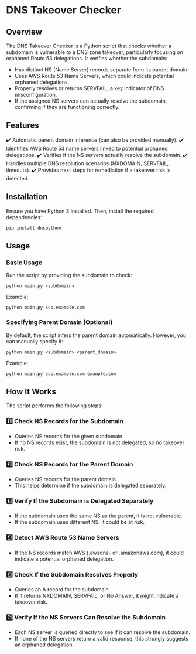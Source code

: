 # DNS Takeover Checker

## Overview

The DNS Takeover Checker is a Python script that checks whether a subdomain is vulnerable to a DNS zone takeover, particularly focusing on orphaned Route 53 delegations. It verifies whether the subdomain:

- Has distinct NS (Name Server) records separate from its parent domain.
- Uses AWS Route 53 Name Servers, which could indicate potential orphaned delegations.
- Properly resolves or returns SERVFAIL, a key indicator of DNS misconfiguration.
- If the assigned NS servers can actually resolve the subdomain, confirming if they are functioning correctly.

## Features

✔️ Automatic parent domain inference (can also be provided manually).
✔️ Identifies AWS Route 53 name servers linked to potential orphaned delegations.
✔️ Verifies if the NS servers actually resolve the subdomain.
✔️ Handles multiple DNS resolution scenarios (NXDOMAIN, SERVFAIL, timeouts).
✔️ Provides next steps for remediation if a takeover risk is detected.

## Installation

Ensure you have Python 3 installed. Then, install the required dependencies:

```
pip install dnspython
```

## Usage

### Basic Usage

Run the script by providing the subdomain to check:

```
python main.py <subdomain>
```

Example:

```
python main.py sub.example.com
```

### Specifying Parent Domain (Optional)

By default, the script infers the parent domain automatically. However, you can manually specify it:

```
python main.py <subdomain> <parent_domain>
```

Example:

```
python main.py sub.example.com example.com
```

## How It Works

The script performs the following steps:

### 1️⃣ Check NS Records for the Subdomain

- Queries NS records for the given subdomain.
- If no NS records exist, the subdomain is not delegated, so no takeover risk.

### 2️⃣ Check NS Records for the Parent Domain

- Queries NS records for the parent domain.
- This helps determine if the subdomain is delegated separately.

### 3️⃣ Verify If the Subdomain is Delegated Separately

- If the subdomain uses the same NS as the parent, it is not vulnerable.
- If the subdomain uses different NS, it could be at risk.

### 4️⃣ Detect AWS Route 53 Name Servers

- If the NS records match AWS (.awsdns- or .amazonaws.com), it could indicate a potential orphaned delegation.

### 5️⃣ Check If the Subdomain Resolves Properly

- Queries an A record for the subdomain.
- If it returns NXDOMAIN, SERVFAIL, or No Answer, it might indicate a takeover risk.

### 6️⃣ Verify If the NS Servers Can Resolve the Subdomain

- Each NS server is queried directly to see if it can resolve the subdomain.
- If none of the NS servers return a valid response, this strongly suggests an orphaned delegation.
